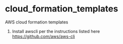 cloud_formation_templates
=========================

AWS cloud formation templates

1) Install awscli per the instructions listed here
https://github.com/aws/aws-cli


